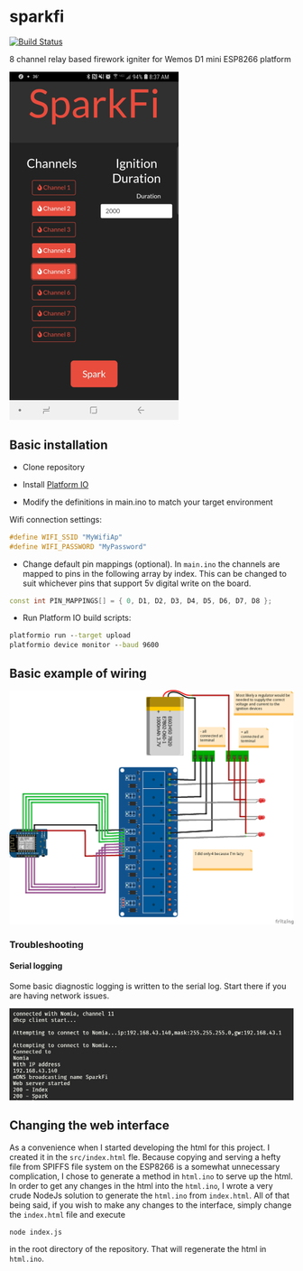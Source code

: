 # sparkfi

[![Build Status](https://travis-ci.org/thebentern/sparkfi.svg?branch=master)](https://travis-ci.org/thebentern/sparkfi)

8 channel relay based firework igniter for Wemos D1 mini ESP8266 platform

![Web interface](interface.png)

## Basic installation

* Clone repository

* Install [Platform IO](http://platformio.org/)

* Modify the definitions in main.ino to match your target environment

Wifi connection settings:

```cpp
#define WIFI_SSID "MyWifiAp"
#define WIFI_PASSWORD "MyPassword"
```

* Change default pin mappings (optional). In `main.ino` the channels are mapped to pins in the following array by index. This can be changed to suit whichever pins that support 5v digital write on the board.

```cpp
const int PIN_MAPPINGS[] = { 0, D1, D2, D3, D4, D5, D6, D7, D8 };
```

* Run Platform IO build scripts:

```cmd
platformio run --target upload
platformio device monitor --baud 9600
```

## Basic example of wiring

![Fritzing diagram](example_sketch_bb.png)

### Troubleshooting

#### Serial logging

Some basic diagnostic logging is written to the serial log. Start there if you are having network issues.

![Serial logging](serial.PNG)

## Changing the web interface

As a convenience when I started developing the html for this project. I created it in the `src/index.html` fle. Because copying and serving a hefty file from SPIFFS file system on the ESP8266 is a somewhat unnecessary complication, I chose to generate a method in `html.ino` to serve up the html. In order to get any changes in the html into the `html.ino`, I wrote a very crude NodeJs solution to generate the `html.ino` from `index.html`. All of that being said, if you wish to make any changes to the interface, simply change the `index.html` file and execute 
```cmd
node index.js
``` 
in the root directory of the repository. That will regenerate the html in `html.ino`.
